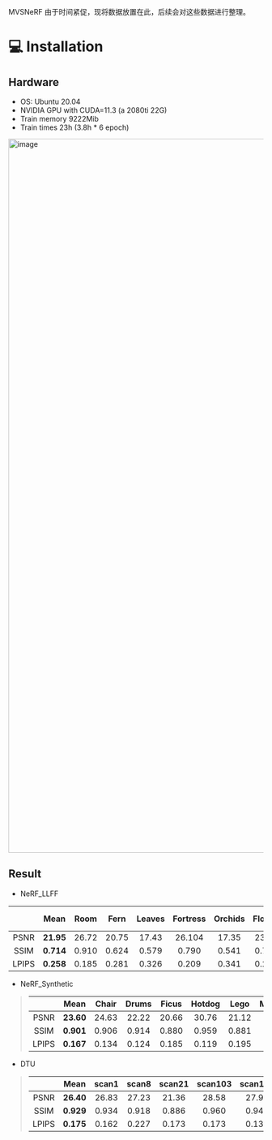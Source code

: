 MVSNeRF
由于时间紧促，现将数据放置在此，后续会对这些数据进行整理。
# :computer: Installation

## Hardware

* OS: Ubuntu 20.04  
* NVIDIA GPU with CUDA=11.3 (a 2080ti 22G)
* Train memory 9222Mib
* Train times 23h (3.8h * 6 epoch)

<img width="1409" alt="image" src="https://github.com/user-attachments/assets/46a1a05e-ef2d-43f2-9caf-c14357f007c4">

## Result
- NeRF_LLFF
  
|           |   Mean   |   Room   |   Fern   |   Leaves   |   Fortress   |   Orchids   |   Flower   |   T-Rex   |   Horns   |
|:---------:|:--------:|:--------:|:--------:|:----------:|:------------:|:-----------:|:----------:|:---------:|:---------:|
|    PSNR   | __21.95__|   26.72  |   20.75  |   17.43    |   26.104     |   17.35     |   23.75    |   20.75   |   22.74   |
|    SSIM   | __0.714__|   0.910  |   0.624  |   0.579    |   0.790      |   0.541     |   0.785    |   0.715   |   0.767   |
|    LPIPS  | __0.258__|   0.185  |   0.281  |   0.326    |   0.209      |   0.341     |   0.212    |   0.255   |   0.259   |

- NeRF_Synthetic
> |           |   Mean   |  Chair   |   Drums   |   Ficus   |   Hotdog     |     Lego    |  Materials |    Mic    |    Ship   |
> |:---------:|:--------:|:--------:|:--------:|:----------:|:------------:|:-----------:|:----------:|:---------:|:---------:|
> |    PSNR   | __23.60__|   24.63  |   22.22   |   20.66   |    30.76     |   21.12     |   21.54    |   23.26   |   24.65   |
> |    SSIM   | __0.901__|   0.906  |   0.914   |   0.880   |    0.959     |   0.881     |   0.891    |   0.938   |   0.839   |
> |    LPIPS  | __0.167__|   0.134  |   0.124   |   0.185   |    0.119     |   0.195     |   0.165    |   0.100   |   0.315   |

- DTU
> |           |   Mean   |   scan1   |   scan8   |   scan21   |   scan103   |   scan114   |   
> |:---------:|:--------:|:---------:|:---------:|:----------:|:-----------:|:-----------:|
> |    PSNR   | __26.40__|   26.83   |   27.23   |   21.36    |   28.58     |   27.98     |
> |    SSIM   | __0.929__|   0.934   |   0.918   |   0.886    |   0.960     |   0.949     |
> |    LPIPS  | __0.175__|   0.162   |   0.227   |   0.173    |   0.173     |   0.139     |
